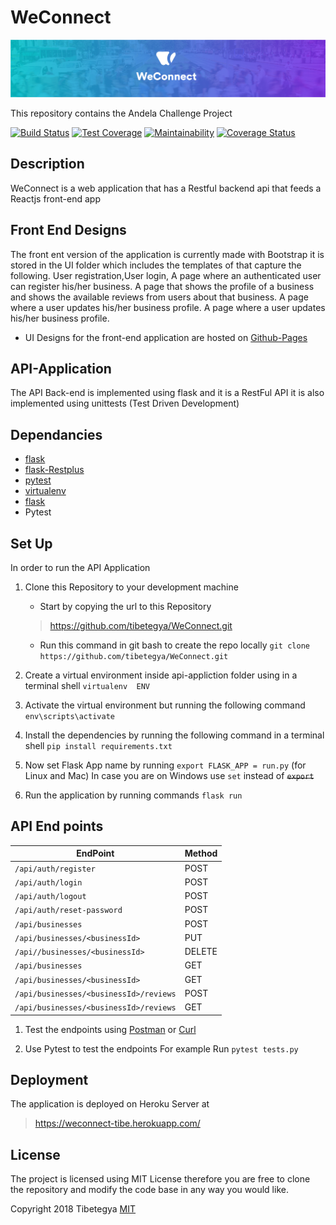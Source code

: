 # WeConnect

![banner](images/banner.png)

This repository contains the Andela Challenge Project

[![Build Status](https://travis-ci.org/tibetegya/WeConnect.svg?branch=api-v3)](https://travis-ci.org/tibetegya/WeConnect)
 [![Test Coverage](https://api.codeclimate.com/v1/badges/3dbd33931a68c9f94865/test_coverage)](https://codeclimate.com/github/tibetegya/WeConnect/test_coverage)
 [![Maintainability](https://api.codeclimate.com/v1/badges/3dbd33931a68c9f94865/maintainability)](https://codeclimate.com/github/tibetegya/WeConnect/maintainability)
 [![Coverage Status](https://coveralls.io/repos/github/tibetegya/WeConnect/badge.svg?branch=master)](https://coveralls.io/github/tibetegya/WeConnect?branch=master)

## Description

WeConnect is a web application that has a Restful backend api that feeds a Reactjs front-end app

## Front End Designs

The front ent version of the application is currently made with Bootstrap it is stored in the
UI folder which includes the templates of that capture the following.
    User registration,User login, A page where an authenticated user can register his/her business.
    A page that shows the profile of a business and shows the available reviews from users about  that business.
    A page  where a user updates his/her business profile.
    A page  where a user updates his/her business profile.
- UI Designs for the front-end application are hosted on [Github-Pages](http://www.tibetegya.com/WeConnect/)

## API-Application

The API Back-end is implemented using flask and it is a RestFul API it is also
implemented using unittests (Test Driven Development)

## Dependancies

- [flask](flask.pocoo.org/)
- [flask-Restplus](https://flask-restplus.readthedocs.io/)
- [pytest](https://pytest.org/)
- [virtualenv](https://virtualenv.pypa.io/en/stable/)
- [flask](http://flask-jwt.readthedocs.io/en/latest/)
- Pytest

## Set Up

In order to run the API Application

1. Clone this Repository to your development machine
    - Start by copying the url to this Repository
    > https://github.com/tibetegya/WeConnect.git
    - Run this command in git bash to create the repo locally
    `git clone https://github.com/tibetegya/WeConnect.git`

2. Create a virtual environment inside api-appliction folder using in a terminal shell  `virtualenv  ENV`

3. Activate the virtual environment but running the following command `env\scripts\activate`

4. Install the dependencies by running the following command in a terminal shell `pip install requirements.txt`

5. Now set Flask App name by running  `export FLASK_APP = run.py` (for Linux and Mac)
    In case you are on Windows use  `set`  instead of  ~~`export`~~

6. Run the application by running commands `flask run`

## API End points

| EndPoint |Method|
|-------------|-------------|
|`/api/auth/register`| POST  |
|`/api/auth/login`|  POST |
|`/api/auth/logout`| POST |
|`/api/auth/reset-password`| POST |
|`/api/businesses`| POST |
|`/api/businesses/<businessId>`| PUT |
|`/api//businesses/<businessId>`| DELETE |
|`/api/businesses`| GET   |
|`/api/businesses/<businessId>`| GET   |
|`/api/businesses/<businessId>/reviews`| POST  |
|`/api/businesses/<businessId>/reviews`|  GET  |

1. Test the endpoints using [Postman](https://www.getpostman.com/) or [Curl](https://curl.haxx.se/)

2. Use Pytest to test the endpoints For example Run `pytest tests.py`

## Deployment

The application is deployed on Heroku Server at
>https://weconnect-tibe.herokuapp.com/

## License

The project is licensed using MIT License therefore you are free to clone the repository and
modify the code base in any way you would like.

Copyright 2018 Tibetegya [MIT](https://www.google.com/url?sa=t&rct=j&q=&esrc=s&source=web&cd=2&cad=rja&uact=8&ved=0ahUKEwiTvrzsh9_YAhWC1hQKHekjDHYQFggzMAE&url=https%3A%2F%2Fopensource.org%2Flicenses%2FMIT&usg=AOvVaw1MsEPekvPKCIceu2jiRDy4)
